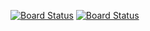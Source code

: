 [![Board Status](https://codedev.ms/chench0222/e6bbfd0a-4739-4490-99b7-82ab4e3a5645/36e73c8d-2e36-45cf-9d43-6251389c3558/_apis/work/boardbadge/cdcedcb8-b0b8-4414-bd9d-dff405f8c8f9)](https://codedev.ms/chench0222/e6bbfd0a-4739-4490-99b7-82ab4e3a5645/_boards/board/t/36e73c8d-2e36-45cf-9d43-6251389c3558/Microsoft.RequirementCategory)
[![Board Status](https://codedev.ms/chench0232/4c5904e6-c53a-41f1-adf5-f973db37b57c/cc6058d4-c051-4d5e-b343-f275d4fd3bfc/_apis/work/boardbadge/f8d55639-cfec-4010-a2ed-52e03a337421)](https://codedev.ms/chench0232/4c5904e6-c53a-41f1-adf5-f973db37b57c/_boards/board/t/cc6058d4-c051-4d5e-b343-f275d4fd3bfc/Microsoft.RequirementCategory)